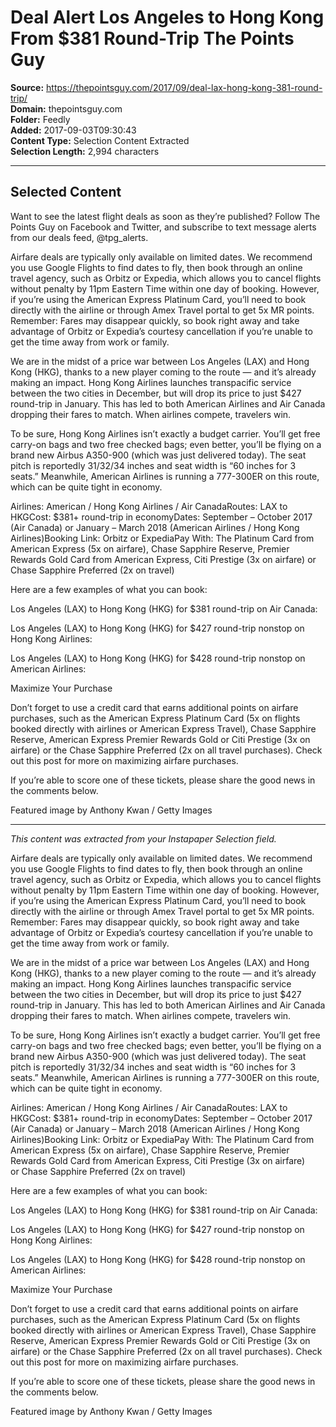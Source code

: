 # Deal Alert Los Angeles to Hong Kong From $381 Round-Trip The Points Guy

**Source:** https://thepointsguy.com/2017/09/deal-lax-hong-kong-381-round-trip/  
**Domain:** thepointsguy.com  
**Folder:** Feedly  
**Added:** 2017-09-03T09:30:43  
**Content Type:** Selection Content Extracted  
**Selection Length:** 2,994 characters  


---

## Selected Content

Want to see the latest flight deals as soon as they’re published? Follow The Points Guy on Facebook and Twitter, and subscribe to text message alerts from our deals feed, @tpg_alerts.

Airfare deals are typically only available on limited dates. We recommend you use Google Flights to find dates to fly, then book through an online travel agency, such as Orbitz or Expedia, which allows you to cancel flights without penalty by 11pm Eastern Time within one day of booking. However, if you’re using the American Express Platinum Card, you’ll need to book directly with the airline or through Amex Travel portal to get 5x MR points. Remember: Fares may disappear quickly, so book right away and take advantage of Orbitz or Expedia’s courtesy cancellation if you’re unable to get the time away from work or family.

We are in the midst of a price war between Los Angeles (LAX) and Hong Kong (HKG), thanks to a new player coming to the route — and it’s already making an impact. Hong Kong Airlines launches transpacific service between the two cities in December, but will drop its price to just $427 round-trip in January. This has led to both American Airlines and Air Canada dropping their fares to match. When airlines compete, travelers win.

To be sure, Hong Kong Airlines isn’t exactly a budget carrier. You’ll get free carry-on bags and two free checked bags; even better, you’ll be flying on a brand new Airbus A350-900 (which was just delivered today). The seat pitch is reportedly 31/32/34 inches and seat width is “60 inches for 3 seats.” Meanwhile, American Airlines is running a 777-300ER on this route, which can be quite tight in economy.

Airlines: American / Hong Kong Airlines / Air CanadaRoutes: LAX to HKGCost: $381+ round-trip in economyDates: September – October 2017 (Air Canada) or January – March 2018 (American Airlines / Hong Kong Airlines)Booking Link: Orbitz or ExpediaPay With: The Platinum Card from American Express (5x on airfare), Chase Sapphire Reserve, Premier Rewards Gold Card from American Express, Citi Prestige (3x on airfare) or Chase Sapphire Preferred (2x on travel)

Here are a few examples of what you can book:

Los Angeles (LAX) to Hong Kong (HKG) for $381 round-trip on Air Canada:

Los Angeles (LAX) to Hong Kong (HKG) for $427 round-trip nonstop on Hong Kong Airlines:

Los Angeles (LAX) to Hong Kong (HKG) for $428 round-trip nonstop on American Airlines:

Maximize Your Purchase

Don’t forget to use a credit card that earns additional points on airfare purchases, such as the American Express Platinum Card (5x on flights booked directly with airlines or American Express Travel), Chase Sapphire Reserve, American Express Premier Rewards Gold or Citi Prestige (3x on airfare) or the Chase Sapphire Preferred (2x on all travel purchases). Check out this post for more on maximizing airfare purchases.

If you’re able to score one of these tickets, please share the good news in the comments below.

Featured image by Anthony Kwan / Getty Images

---

*This content was extracted from your Instapaper Selection field.*

Airfare deals are typically only available on limited dates. We recommend you use Google Flights to find dates to fly, then book through an online travel agency, such as Orbitz or Expedia, which allows you to cancel flights without penalty by 11pm Eastern Time within one day of booking. However, if you’re using the American Express Platinum Card, you’ll need to book directly with the airline or through Amex Travel portal to get 5x MR points. Remember: Fares may disappear quickly, so book right away and take advantage of Orbitz or Expedia’s courtesy cancellation if you’re unable to get the time away from work or family.

We are in the midst of a price war between Los Angeles (LAX) and Hong Kong (HKG), thanks to a new player coming to the route — and it’s already making an impact. Hong Kong Airlines launches transpacific service between the two cities in December, but will drop its price to just $427 round-trip in January. This has led to both American Airlines and Air Canada dropping their fares to match. When airlines compete, travelers win.

To be sure, Hong Kong Airlines isn’t exactly a budget carrier. You’ll get free carry-on bags and two free checked bags; even better, you’ll be flying on a brand new Airbus A350-900 (which was just delivered today). The seat pitch is reportedly 31/32/34 inches and seat width is “60 inches for 3 seats.” Meanwhile, American Airlines is running a 777-300ER on this route, which can be quite tight in economy.

Airlines: American / Hong Kong Airlines / Air CanadaRoutes: LAX to HKGCost: $381+ round-trip in economyDates: September – October 2017 (Air Canada) or January – March 2018 (American Airlines / Hong Kong Airlines)Booking Link: Orbitz or ExpediaPay With: The Platinum Card from American Express (5x on airfare), Chase Sapphire Reserve, Premier Rewards Gold Card from American Express, Citi Prestige (3x on airfare) or Chase Sapphire Preferred (2x on travel)

Here are a few examples of what you can book:

Los Angeles (LAX) to Hong Kong (HKG) for $381 round-trip on Air Canada:

Los Angeles (LAX) to Hong Kong (HKG) for $427 round-trip nonstop on Hong Kong Airlines:

Los Angeles (LAX) to Hong Kong (HKG) for $428 round-trip nonstop on American Airlines:

Maximize Your Purchase

Don’t forget to use a credit card that earns additional points on airfare purchases, such as the American Express Platinum Card (5x on flights booked directly with airlines or American Express Travel), Chase Sapphire Reserve, American Express Premier Rewards Gold or Citi Prestige (3x on airfare) or the Chase Sapphire Preferred (2x on all travel purchases). Check out this post for more on maximizing airfare purchases.

If you’re able to score one of these tickets, please share the good news in the comments below.

Featured image by Anthony Kwan / Getty Images
